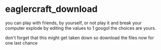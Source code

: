 # eaglercraft_download
you can play with friends, by yourself, or not play it and break your computer explode by editing the values to 1 googol the choices are yours.

don't forget that this might get taken down so download the files now for one last chance
